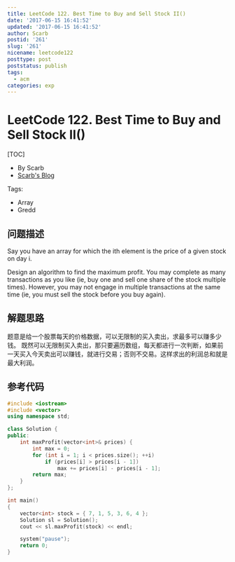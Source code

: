 ```yaml
---
title: LeetCode 122. Best Time to Buy and Sell Stock II()
date: '2017-06-15 16:41:52'
updated: '2017-06-15 16:41:52'
author: Scarb
postid: '261'
slug: '261'
nicename: leetcode122
posttype: post
poststatus: publish
tags:
  - acm
categories: exp
---
```


# LeetCode 122. Best Time to Buy and Sell Stock II()
[TOC]

- By Scarb
- [Scarb's Blog](http://47.106.131.90/blog)


Tags:

- Array 
- Gredd

## 问题描述

Say you have an array for which the ith element is the price of a given stock on day i.

Design an algorithm to find the maximum profit. You may complete as many transactions as you like (ie, buy one and sell one share of the stock multiple times). However, you may not engage in multiple transactions at the same time (ie, you must sell the stock before you buy again).

## 解题思路
题意是给一个股票每天的价格数据，可以无限制的买入卖出，求最多可以赚多少钱。
既然可以无限制买入卖出，那只要遍历数组，每天都进行一次判断，如果前一天买入今天卖出可以赚钱，就进行交易；否则不交易。这样求出的利润总和就是最大利润。

## 参考代码
```C++
#include <iostream>
#include <vector>
using namespace std;

class Solution {
public:
	int maxProfit(vector<int>& prices) {
		int max = 0;
		for (int i = 1; i < prices.size(); ++i)
			if (prices[i] > prices[i - 1])
				max += prices[i] - prices[i - 1];
		return max;
	}
};

int main()
{
	vector<int> stock = { 7, 1, 5, 3, 6, 4 };
	Solution sl = Solution();
	cout << sl.maxProfit(stock) << endl;

	system("pause");
	return 0;
}
```